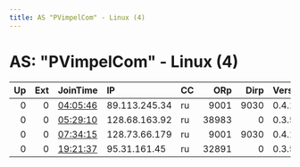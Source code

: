 ```yaml
---
title: AS "PVimpelCom" - Linux (4)
---
```


# AS: "PVimpelCom" - Linux (4)

|   Up |   Ext | JoinTime                                                                                            | IP            | CC   |   ORp |   Dirp | Version   | Contact   | Nickname   |   eFamMembers |
|-----:|------:|:----------------------------------------------------------------------------------------------------|:--------------|:-----|------:|-------:|:----------|:----------|:-----------|--------------:|
|    0 |     0 | [04:05:46](https://metrics.torproject.org/rs.html#details/04757AFA81D63CDD0656C15060CD3D2CC97F6BD1) | 89.113.245.34 | ru   |  9001 |   9030 | 0.4.1.6   | None      | Unnamed    |             1 |
|    0 |     0 | [05:29:10](https://metrics.torproject.org/rs.html#details/AFF9C886717DDB94F8B6868066B535A02591E906) | 128.68.163.92 | ru   | 38983 |      0 | 0.3.5.8   | None      | snap277    |             1 |
|    0 |     0 | [07:34:15](https://metrics.torproject.org/rs.html#details/D67623462FA5089AF915E3E2306DD8C107BB93E1) | 128.73.66.179 | ru   |  9001 |   9030 | 0.4.1.6   | None      | Unnamed    |             1 |
|    0 |     0 | [19:21:37](https://metrics.torproject.org/rs.html#details/833E6BC41E367051FEE0DFAA481F50D3E72BA968) | 95.31.161.45  | ru   | 32891 |      0 | 0.3.5.8   | None      | snap277    |             1 |
